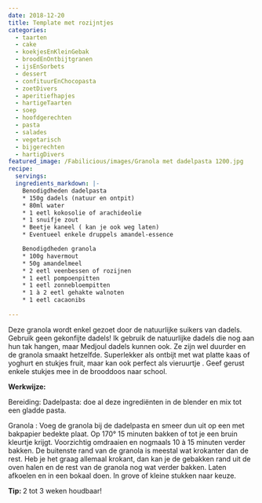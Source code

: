 ```yaml
---
date: 2018-12-20
title: Template met rozijntjes
categories:
  - taarten
  - cake
  - koekjesEnKleinGebak
  - broodEnOntbijtgranen
  - ijsEnSorbets
  - dessert
  - confituurEnChocopasta
  - zoetDivers
  - aperitiefhapjes
  - hartigeTaarten
  - soep
  - hoofdgerechten
  - pasta
  - salades
  - vegetarisch
  - bijgerechten
  - hartigDivers
featured_image: /Fabilicious/images/Granola met dadelpasta 1200.jpg
recipe:
  servings:
  ingredients_markdown: |-
    Benodigdheden dadelpasta
    * 150g dadels (natuur en ontpit)
    * 80ml water
    * 1 eetl kokosolie of arachideolie
    * 1 snuifje zout
    * Beetje kaneel ( kan je ook weg laten)
    * Eventueel enkele druppels amandel-essence

    Benodigdheden granola
    * 100g havermout
    * 50g amandelmeel
    * 2 eetl veenbessen of rozijnen
    * 1 eetl pompoenpitten
    * 1 eetl zonnebloempitten
    * 1 à 2 eetl gehakte walnoten
    * 1 eetl cacaonibs
     
---
```

Deze granola wordt enkel gezoet door de natuurlijke suikers van dadels.
Gebruik geen gekonfijte dadels! Ik gebruik de natuurlijke dadels die nog aan hun tak hangen, maar Medjoul dadels kunnen ook. Ze zijn wel duurder en de granola smaakt  hetzelfde.
Superlekker als ontbijt met wat platte kaas of yoghurt en stukjes fruit,  maar kan ook perfect als vieruurtje .
Geef gerust enkele stukjes mee in de brooddoos naar school.

<!--more-->

<b>Werkwijze: </b>

Bereiding:
Dadelpasta: doe al deze ingrediënten in de blender en mix tot een gladde pasta.

Granola :
Voeg de granola bij de dadelpasta en smeer dun uit op een met bakpapier bedekte plaat.
Op 170° 15 minuten bakken of tot je een bruin kleurtje krijgt.
Voorzichtig omdraaien en nogmaals 10 à 15 minuten verder bakken. De buitenste rand van de granola is meestal wat krokanter dan de rest.
Heb je het graag allemaal krokant, dan kan je de gebakken rand uit de oven halen en de rest van de granola nog wat verder bakken. Laten afkoelen en in een bokaal doen. In grove of kleine stukken naar keuze.



<b>Tip: </b>
2 tot 3 weken houdbaar!
